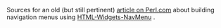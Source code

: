 Sources for an old (but still pertinent)
[article on Perl.com](http://www.perl.com/pub/2005/07/07/navwidgets.html)
about building navigation menus using [HTML-Widgets-NavMenu](http://metacpan.org/release/HTML-Widgets-NavMenu) .
